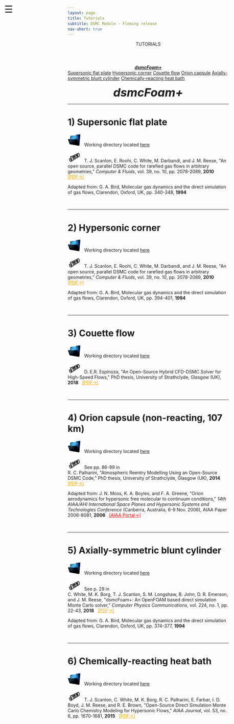```yaml
---
layout: page
title: Tutorials
subtitle: DSMC Module - Fleming release
nav-short: true
---
```


<div id="mySidenav" class="sidenav">
  <a href="javascript:void(0)" class="closebtn" onclick="closeNav()"><i class='fa fa-times'></i></a>
  <header>TUTORIALS</header>
  <a href="https://hystrath.github.io/tutos-dsmcfoam"><center><b><i>dsmcFoam+</i></b></center></a>
  <a href="https://hystrath.github.io/tutos-dsmcfoam/#1-supersonic-flat-plate">Supersonic flat plate</a>
  <a href="https://hystrath.github.io/tutos-dsmcfoam/#2-hypersonic-corner">Hypersonic corner</a>
  <a href="https://hystrath.github.io/tutos-dsmcfoam/#3-couette-flow">Couette flow</a>
  <a href="https://hystrath.github.io/tutos-dsmcfoam/#4-orion-capsule-non-reacting-107-km">Orion capsule</a>
  <a href="https://hystrath.github.io/tutos-dsmcfoam/#5-axially-symmetric-blunt-cylinder">Axially-symmetric blunt cylinder</a>
  <a href="https://hystrath.github.io/tutos-dsmcfoam/#6-chemically-reacting-heat-bath">Chemically-reacting heat bath</a>
</div>

<span style="position: fixed;font-size:30px;cursor:pointer; margin:0px; top:60px;left:30px;" onclick="reopenNav()">&#9776;</span>

<script>
function openNav() {
  document.getElementById("mySidenav").style.width = "210px";
  document.getElementById("mySidenav").style.transition = "0s";
}

function closeNav() {
  document.getElementById("mySidenav").style.width = "0px";
  localStorage.removeItem('show_sidenav');
}

function reopenNav() {
  document.getElementById("mySidenav").style.width = "210px";
  document.getElementById("mySidenav").style.transition = "0.5s";
  localStorage.setItem("show_sidenav", true);
}

if (localStorage.getItem("show_sidenav")) openNav()
</script>
  
<p align="center">
  <span style="font-size:36px"><i><strong>dsmcFoam+</strong></i></span>
</p>

---  

# 1) Supersonic flat plate

<p align="center">

</p>

<p><img src="/docs/img/working_folder.png" width="40"> &nbsp; Working directory located <a href="https://github.com/vincentcasseau/hyStrath/tree/master/run/hyStrath/dsmcFoam%2B/supersonicFlatPlate"> here</a></p>

<p><img src="/docs/img/publis.png" width="40"> &nbsp; T. J. Scanlon, E. Roohi, C. White, M. Darbandi, and J. M. Reese, "An open source, parallel DSMC code for rarefied gas flows in arbitrary geometries," <i>Computer & Fluids</i>, vol. 39, no. 10, pp. 2078-2089, <b>2010</b> &nbsp; <a href="https://www.research.ed.ac.uk/portal/files/17079048/ScanlonEtAlCandF2010.pdf" target="_blank" style="color:orange"> [PDF→]</a></p>

<p>Adapted from: G. A. Bird, Molecular gas dynamics and the direct simulation of gas flows, Clarendon, Oxford, UK, pp. 340-348, <b>1994</b></p>

<br>

---  

# 2) Hypersonic corner

<p align="center">

</p>

<p><img src="/docs/img/working_folder.png" width="40"> &nbsp; Working directory located <a href="https://github.com/vincentcasseau/hyStrath/tree/master/run/hyStrath/dsmcFoam%2B/hypersonicCorner"> here</a></p>

<p><img src="/docs/img/publis.png" width="40"> &nbsp; T. J. Scanlon, E. Roohi, C. White, M. Darbandi, and J. M. Reese, "An open source, parallel DSMC code for rarefied gas flows in arbitrary geometries," <i>Computer & Fluids</i>, vol. 39, no. 10, pp. 2078-2089, <b>2010</b> &nbsp; <a href="https://www.research.ed.ac.uk/portal/files/17079048/ScanlonEtAlCandF2010.pdf" target="_blank" style="color:orange"> [PDF→]</a></p>

<p>Adapted from: G. A. Bird, Molecular gas dynamics and the direct simulation of gas flows, Clarendon, Oxford, UK, pp. 394-401, <b>1994</b></p>

<br>

---  

# 3) Couette flow

<p align="center">

</p>

<p><img src="/docs/img/working_folder.png" width="40"> &nbsp; Working directory located <a href="https://github.com/vincentcasseau/hyStrath/tree/master/run/hyStrath/dsmcFoam%2B/couette_N2-O2"> here</a></p>

<p><img src="/docs/img/publis.png" width="40"> &nbsp; D. E.R. Espinoza, "An Open-Source Hybrid CFD-DSMC Solver for High-Speed Flows," PhD thesis, University of Strathclyde, Glasgow (UK), <b>2018</b> &nbsp; <a href="https://github.com/vincentcasseau/hyStrath/blob/master/doc/PhDthesis-danielespinoza.pdf" target="_blank" style="color:orange"> [PDF→]</a></p>

<br>

---  

# 4) Orion capsule (non-reacting, 107 km)

<p align="center">

</p>

<p><img src="/docs/img/working_folder.png" width="40"> &nbsp; Working directory located <a href="https://github.com/vincentcasseau/hyStrath/tree/master/run/hyStrath/dsmcFoam%2B/orion107kmNR"> here</a></p>

<p><img src="/docs/img/publis.png" width="40"> &nbsp; See pp. 86-99 in <br> R. C. Palharini, "Atmospheric Reentry Modelling Using an Open-Source DSMC Code," PhD thesis, University of Strathclyde, Glasgow (UK), <b>2014</b> &nbsp; <a href="https://github.com/vincentcasseau/hyStrath/blob/master/doc/PhDthesis-rodrigopalharini.pdf" target="_blank" style="color:orange"> [PDF→]</a></p>

<p>Adapted from: J. N. Moss, K. A. Boyles, and F. A. Greene, "Orion aerodynamics for hypersonic free molecular to continuum conditions," <i>14th AIAA/AHI International Space Planes and Hypersonic Systems and Technologies Conference</i> (Canberra, Australia, 6-9 Nov. 2006), AIAA Paper 2006-8081, <b>2006</b> &nbsp; <a href="https://arc.aiaa.org/doi/10.2514/6.2006-8081" target="_blank" style="color:red"> [AIAA Portal→]</a></p>

<br>

---  

# 5) Axially-symmetric blunt cylinder

<p align="center">
<!--Radial Weighting Factor-->
</p>

<p><img src="/docs/img/working_folder.png" width="40"> &nbsp; Working directory located <a href="https://github.com/vincentcasseau/hyStrath/tree/master/run/hyStrath/dsmcFoam%2B/axisymmetricFlatnosedCylinder"> here</a></p>

<p><img src="/docs/img/publis.png" width="40"> &nbsp; See p. 29 in <br> C. White, M. K. Borg, T. J. Scanlon, S. M. Longshaw, B. John, D. R. Emerson, and J. M. Reese, "dsmcFoam+: An OpenFOAM based direct simulation Monte Carlo solver," <i>Computer Physics Communications</i>, vol. 224, no. 1, pp. 22-43, <b>2018</b> &nbsp; <a href="https://pure.strath.ac.uk/portal/files/81235392/White_etal_CPC_2017_an_OpenFOAM_based_direct_simulation_Monte_Carlo_solver.pdf" target="_blank" style="color:orange"> [PDF→]</a></p>

<p>Adapted from: G. A. Bird, Molecular gas dynamics and the direct simulation of gas flows, Clarendon, Oxford, UK, pp. 374-377, <b>1994</b></p>

<br>

---  

# 6) Chemically-reacting heat bath

<p align="center">
<!--5-species air | Dissociation | Exchange-->
</p>

<p><img src="/docs/img/working_folder.png" width="40"> &nbsp; Working directory located <a href="https://github.com/vincentcasseau/hyStrath/tree/master/run/hyStrath/dsmcFoam%2B/heatBath-5species"> here</a></p>

<p><img src="/docs/img/publis.png" width="40"> &nbsp; T. J. Scanlon, C. White, M. K. Borg, R. C. Palharini, E. Farbar, I. D. Boyd, J. M. Reese, and R. E. Brown, "Open-Source Direct Simulation Monte Carlo Chemistry Modeling for Hypersonic Flows," <i>AIAA Journal</i>, vol. 53, no. 6, pp. 1670-1681, <b>2015</b> &nbsp; <a href="https://deepblue.lib.umich.edu/bitstream/handle/2027.42/140685/1.J053370.pdf?sequence=1" target="_blank" style="color:orange"> [PDF→]</a></p>
